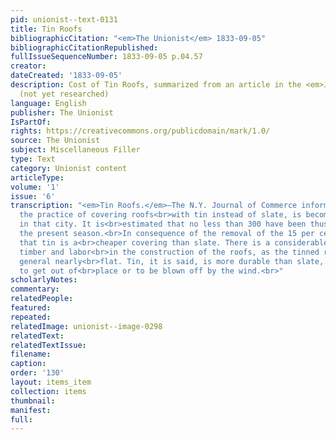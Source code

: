 ```yaml
---
pid: unionist--text-0131
title: Tin Roofs
bibliographicCitation: "<em>The Unionist</em> 1833-09-05"
bibliographicCitationRepublished: 
fullIssueSequenceNumber: 1833-09-05 p.04.57
creator: 
dateCreated: '1833-09-05'
description: Cost of Tin Roofs, summarized from an article in the <em>Journal of Commerce</em>
  (not yet researched)
language: English
publisher: The Unionist
IsPartOf: 
rights: https://creativecommons.org/publicdomain/mark/1.0/
source: The Unionist
subject: Miscellaneous Filler
type: Text
category: Unionist content
articleType: 
volume: '1'
issue: '6'
transcription: "<em>Tin Roofs.</em>—The N.Y. Journal of Commerce informs us, that
  the practice of covering roofs<br>with tin instead of slate, is becoming quite extensive
  in that city. It is<br>estimated that no less than 300 have been thus covered [in]
  the present season.<br>In consequence of the removal of the 15 per cent, it is stated
  that tin is a<br>cheaper covering than slate. There is a considerable saving in
  timber and labor<br>in the construction of the roofs, as the tinned roofs are in
  general nearly<br>flat. Tin, it is said, is more durable than slate, and less liable
  to get out of<br>place or to be blown off by the wind.<br>"
scholarlyNotes: 
commentary: 
relatedPeople: 
featured: 
repeated: 
relatedImage: unionist--image-0298
relatedText: 
relatedTextIssue: 
filename: 
caption: 
order: '130'
layout: items_item
collection: items
thumbnail: 
manifest: 
full: 
---
```

